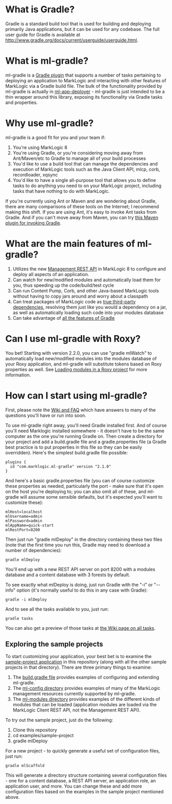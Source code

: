 What is Gradle?
===============

Gradle is a standard build tool that is used for building and deploying primarily Java applications, but it can be used for any codebase. The full user guide for Gradle is available at http://www.gradle.org/docs/current/userguide/userguide.html. 

What is ml-gradle?
=========
ml-gradle is a [Gradle plugin](http://www.gradle.org/plugins "") that supports a number of tasks pertaining to deploying an application to MarkLogic and interacting with other features of MarkLogic via a Gradle build file. The bulk of the functionality provided by ml-gradle is actually in [ml-app-deployer](https://github.com/rjrudin/ml-app-deployer) - ml-gradle is just intended to be a thin wrapper around this library, exposing its functionality via Gradle tasks and properties.

Why use ml-gradle?
=========
ml-gradle is a good fit for you and your team if:

1. You're using MarkLogic 8
2. You're using Gradle, or you're considering moving away from Ant/Maven/etc to Gradle to manage all of your build processes
3. You'd like to use a build tool that can manage the dependencies and execution of MarkLogic tools such as the Java Client API, mlcp, corb, recordloader, xqsync
4. You'd like to have a single all-purpose tool that allows you to define tasks to do anything you need to on your MarkLogic project, including tasks that have nothing to do with MarkLogic. 

If you're currently using Ant or Maven and are wondering about Gradle, there are many comparisons of these tools on the Internet; I recommend making this shift. If you are using Ant, it's easy to invoke Ant tasks from Gradle. And if you can't move away from Maven, you can try [this Maven plugin for invoking Gradle](https://github.com/if6was9/gradle-maven-plugin).

What are the main features of ml-gradle?
=========
1. Utilizes the new [Management REST API](http://docs.marklogic.com/REST/management) in MarkLogic 8 to configure and deploy all aspects of an application.
1. Can watch for new/modified modules and automatically load them for you, thus speeding up the code/build/test cycle
1. Can run Content Pump, Corb, and other Java-based MarkLogic tools without having to copy jars around and worry about a classpath
1. Can treat packages of MarkLogic code as [true third-party dependencies](https://github.com/rjrudin/ml-gradle/wiki/Preparing-REST-API-dependencies), resolving them just like you would a dependency on a jar, as well as automatically loading such code into your modules database
1. Can take advantage of [all the features of Gradle](https://docs.gradle.org/current/userguide/overview.html)

Can I use ml-gradle with Roxy?
=========
You bet! Starting with version 2.2.0, you can use "gradle mlWatch" to automatically load new/modified modules into the modules database of your Roxy application, and ml-gradle will substitute tokens based on Roxy properties as well. See [Loading modules in a Roxy project](https://github.com/rjrudin/ml-gradle/wiki/Loading-modules-on-a-Roxy-project) for more information.

How can I start using ml-gradle?
=========
First, please note the [Wiki and FAQ](https://github.com/rjrudin/ml-gradle/wiki) which have answers to many of the questions you'll have or run into soon.

To use ml-gradle right away, you'll need Gradle installed first. And of course you'll need Marklogic installed somewhere - it doesn't have to be the same computer as the one you're running Gradle on. Then create a directory for your project and add a build.gradle file and a gradle.properties file (a Gradle best practice is to put properties in this file so they can be easily overridden). Here's the simplest build.gradle file possible:

    plugins {
      id "com.marklogic.ml-gradle" version "2.1.0"
    }

And here's a basic gradle.properties file (you can of course customize these properties as needed, particularly the port - make sure that it's open on the host you're deploying to; you can also omit all of these, and ml-gradle will assume some sensible defaults, but it's expected you'll want to customize these):

    mlHost=localhost
    mlUsername=admin
    mlPassword=admin
    mlAppName=quick-start
    mlRestPort=8200

Then just run "gradle mlDeploy" in the directory containing these two files (note that the first time you run this, Gradle
may need to download a number of dependencies):

    gradle mlDeploy
    
You'll end up with a new REST API server on port 8200 with a modules database and a content database with 3 forests by default. 

To see exactly what mlDeploy is doing, just run Gradle with the "-i" or "--info" option (it's normally useful to do this in any case with Gradle):

    gradle -i mlDeploy

And to see all the tasks available to you, just run:

    gradle tasks
    
You can also get a preview of those tasks at [the Wiki page on all tasks](https://github.com/rjrudin/ml-gradle/wiki/All-tasks).

Exploring the sample projects
-----

To start customizing your application, your best bet is to examine the [sample-project application](https://github.com/rjrudin/ml-gradle/blob/master/examples/sample-project) in this repository (along with all the other sample projects in that directory). There are three primary things to examine:

1. The [build.gradle file](https://github.com/rjrudin/ml-gradle/blob/master/examples/sample-project/build.gradle) provides examples of configuring and extending ml-gradle. 
1. The [ml-config directory](https://github.com/rjrudin/ml-gradle/tree/master/examples/sample-project/src/main/ml-config) provides examples of many of the MarkLogic management resources currently supported by ml-gradle.
1. The [ml-modules directory](https://github.com/rjrudin/ml-gradle/tree/master/examples/sample-project/src/main/ml-modules) provides examples of the different kinds of modules that can be loaded (application modules are loaded via the MarkLogic Client REST API, not the Management REST API). 

To try out the sample project, just do the following:

1. Clone this repository
1. cd examples/sample-project
1. gradle mlDeploy

For a new project - to quickly generate a useful set of configuration files, just run:

    gradle mlScaffold

This will generate a directory structure containing several configuration files - one for a content database, a REST API server, an application role, an application user, and more. You can change these and add more configuration files based on the examples in the sample project mentioned above.
